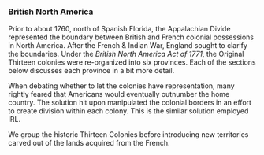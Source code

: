 ### British North America

Prior to about 1760, north of Spanish Florida, the Appalachian Divide represented the boundary between British and French colonial possessions in North America. After the French & Indian War, England sought to clarify the boundaries. Under the _British North America Act of 1771_, the Original Thirteen colonies were re-organized into six provinces. Each of the sections below discusses each province in a bit more detail.

When debating whether to let the colonies have representation, many rightly feared that Americans would eventually outnumber the home country. The solution hit upon manipulated the colonial borders in an effort to create division within each colony. This is the similar solution employed IRL.

We group the historic Thirteen Colonies before introducing new territories carved out of the lands acquired from the French.
